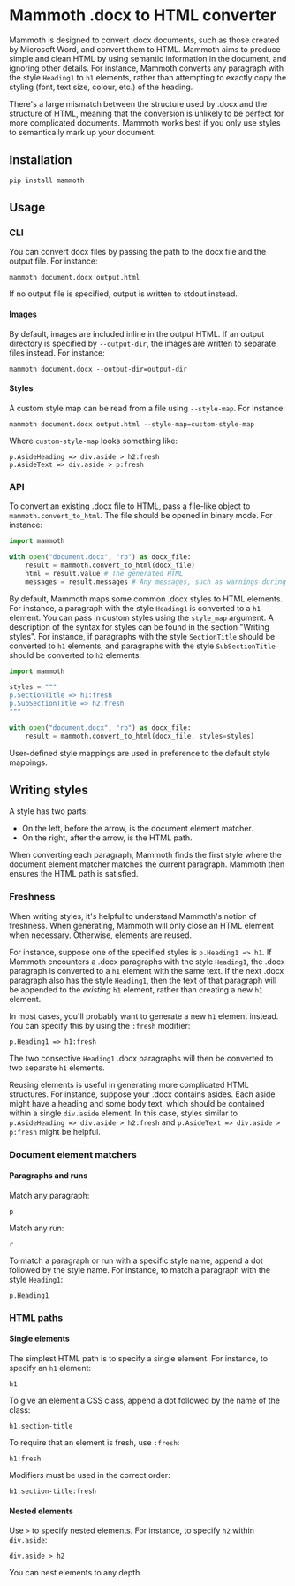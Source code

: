 # Mammoth .docx to HTML converter

Mammoth is designed to convert .docx documents,
such as those created by Microsoft Word,
and convert them to HTML.
Mammoth aims to produce simple and clean HTML by using semantic information in the document,
and ignoring other details.
For instance,
Mammoth converts any paragraph with the style `Heading1` to `h1` elements,
rather than attempting to exactly copy the styling (font, text size, colour, etc.) of the heading.

There's a large mismatch between the structure used by .docx and the structure of HTML,
meaning that the conversion is unlikely to be perfect for more complicated documents.
Mammoth works best if you only use styles to semantically mark up your document.

## Installation

    pip install mammoth
    
## Usage

### CLI

You can convert docx files by passing the path to the docx file and the output file.
For instance:

    mammoth document.docx output.html

If no output file is specified, output is written to stdout instead.

#### Images

By default, images are included inline in the output HTML.
If an output directory is specified by `--output-dir`,
the images are written to separate files instead.
For instance:

    mammoth document.docx --output-dir=output-dir

#### Styles

A custom style map can be read from a file using `--style-map`.
For instance:

    mammoth document.docx output.html --style-map=custom-style-map
    
Where `custom-style-map` looks something like:

    p.AsideHeading => div.aside > h2:fresh
    p.AsideText => div.aside > p:fresh

### API

To convert an existing .docx file to HTML,
pass a file-like object to `mammoth.convert_to_html`.
The file should be opened in binary mode.
For instance:

```python
import mammoth

with open("document.docx", "rb") as docx_file:
    result = mammoth.convert_to_html(docx_file)
    html = result.value # The generated HTML
    messages = result.messages # Any messages, such as warnings during conversion
```

By default,
Mammoth maps some common .docx styles to HTML elements.
For instance,
a paragraph with the style `Heading1` is converted to a `h1` element.
You can pass in custom styles using the `style_map` argument.
A description of the syntax for styles can be found in the section "Writing styles".
For instance, if paragraphs with the style `SectionTitle` should be converted to `h1` elements,
and paragraphs with the style `SubSectionTitle` should be converted to `h2` elements:

```python
import mammoth

styles = """
p.SectionTitle => h1:fresh
p.SubSectionTitle => h2:fresh
"""

with open("document.docx", "rb") as docx_file:
    result = mammoth.convert_to_html(docx_file, styles=styles)
```

User-defined style mappings are used in preference to the default style mappings.

## Writing styles

A style has two parts:

* On the left, before the arrow, is the document element matcher.
* On the right, after the arrow, is the HTML path.

When converting each paragraph,
Mammoth finds the first style where the document element matcher matches the current paragraph.
Mammoth then ensures the HTML path is satisfied.

### Freshness

When writing styles, it's helpful to understand Mammoth's notion of freshness.
When generating, Mammoth will only close an HTML element when necessary.
Otherwise, elements are reused.

For instance, suppose one of the specified styles is `p.Heading1 => h1`.
If Mammoth encounters a .docx paragraphs with the style `Heading1`,
the .docx paragraph is converted to a `h1` element with the same text.
If the next .docx paragraph also has the style `Heading1`,
then the text of that paragraph will be appended to the *existing* `h1` element,
rather than creating a new `h1` element.

In most cases, you'll probably want to generate a new `h1` element instead.
You can specify this by using the `:fresh` modifier:

`p.Heading1 => h1:fresh`

The two consective `Heading1` .docx paragraphs will then be converted to two separate `h1` elements.

Reusing elements is useful in generating more complicated HTML structures.
For instance, suppose your .docx contains asides.
Each aside might have a heading and some body text,
which should be contained within a single `div.aside` element.
In this case, styles similar to `p.AsideHeading => div.aside > h2:fresh` and
`p.AsideText => div.aside > p:fresh` might be helpful.

### Document element matchers

#### Paragraphs and runs

Match any paragraph:

```
p
```

Match any run:

```
r
```

To match a paragraph or run with a specific style name,
append a dot followed by the style name.
For instance, to match a paragraph with the style `Heading1`:

```
p.Heading1
```

### HTML paths

#### Single elements

The simplest HTML path is to specify a single element.
For instance, to specify an `h1` element:

```
h1
```

To give an element a CSS class,
append a dot followed by the name of the class:

```
h1.section-title
```

To require that an element is fresh, use `:fresh`:

```
h1:fresh
```

Modifiers must be used in the correct order:

```
h1.section-title:fresh
```

#### Nested elements

Use `>` to specify nested elements.
For instance, to specify `h2` within `div.aside`:

```
div.aside > h2
```

You can nest elements to any depth.
